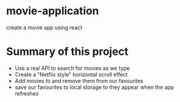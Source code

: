 # movie-application
create a movie app using react 

# Summary of this project
- Use a real API to search for movies as we type
- Create a "Netflix style" horizontal scroll effect
- Add movies to and remove them from our favourites
- save our favourites to local storage to they appear when the app refreshes